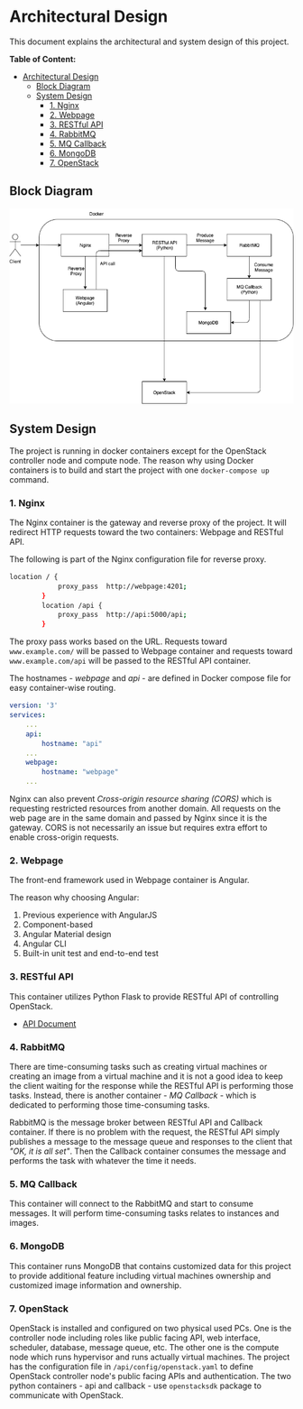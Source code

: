 # Architectural Design

This document explains the architectural and system design of this project.

**Table of Content:**

- [Architectural Design](#architectural-design)
  - [Block Diagram](#block-diagram)
  - [System Design](#system-design)
    - [1. Nginx](#1-nginx)
    - [2. Webpage](#2-webpage)
    - [3. RESTful API](#3-restful-api)
    - [4. RabbitMQ](#4-rabbitmq)
    - [5. MQ Callback](#5-mq-callback)
    - [6. MongoDB](#6-mongodb)
    - [7. OpenStack](#7-openstack)
  
## Block Diagram

![Block Diagram](images/block_diagram.png?raw=true)

## System Design

The project is running in docker containers except for the OpenStack controller node and compute node. The reason why using Docker containers is to build and start the project with one `docker-compose up` command.

### 1. Nginx

The Nginx container is the gateway and reverse proxy of the project. It will redirect HTTP requests toward the two containers: Webpage and RESTful API.

The following is part of the Nginx configuration file for reverse proxy.

```bash
location / {
            proxy_pass  http://webpage:4201;
        }
        location /api {
            proxy_pass  http://api:5000/api;
        }
```

The proxy pass works based on the URL. Requests toward `www.example.com/` will be passed to Webpage container and requests toward `www.example.com/api` will be passed to the RESTful API container.

The hostnames - *webpage* and *api* - are defined in Docker compose file for easy container-wise routing.

```yaml
version: '3'
services:
    ...
    api:
        hostname: "api"
    ...
    webpage:
        hostname: "webpage"
    ...
```

Nginx can also prevent *Cross-origin resource sharing (CORS)* which is requesting restricted resources from another domain. All requests on the web page are in the same domain and passed by Nginx since it is the gateway. CORS is not necessarily an issue but requires extra effort to enable cross-origin requests.

### 2. Webpage

The front-end framework used in Webpage container is Angular.

The reason why choosing Angular:

1. Previous experience with AngularJS
2. Component-based
3. Angular Material design
4. Angular CLI
5. Built-in unit test and end-to-end test

### 3. RESTful API

This container utilizes Python Flask to provide RESTful API of controlling OpenStack.

- [API Document](api.md)

### 4. RabbitMQ

There are time-consuming tasks such as creating virtual machines or creating an image from a virtual machine and it is not a good idea to keep the client waiting for the response while the RESTful API is performing those tasks. Instead, there is another container - *MQ Callback* - which is dedicated to performing those time-consuming tasks.

RabbitMQ is the message broker between RESTful API and Callback container. If there is no problem with the request, the RESTful API simply publishes a message to the message queue and responses to the client that *"OK, it is all set"*. Then the Callback container consumes the message and performs the task with whatever the time it needs.

### 5. MQ Callback

This container will connect to the RabbitMQ and start to consume messages. It will perform time-consuming tasks relates to instances and images.

### 6. MongoDB

This container runs MongoDB that contains customized data for this project to provide additional feature including virtual machines ownership and customized image information and ownership.

### 7. OpenStack

OpenStack is installed and configured on two physical used PCs. One is the controller node including roles like public facing API, web interface, scheduler, database, message queue, etc. The other one is the compute node which runs hypervisor and runs actually virtual machines. The project has the configuration file in `/api/config/openstack.yaml` to define OpenStack controller node's public facing APIs and authentication. The two python containers - api and callback - use `openstacksdk` package to communicate with OpenStack. 